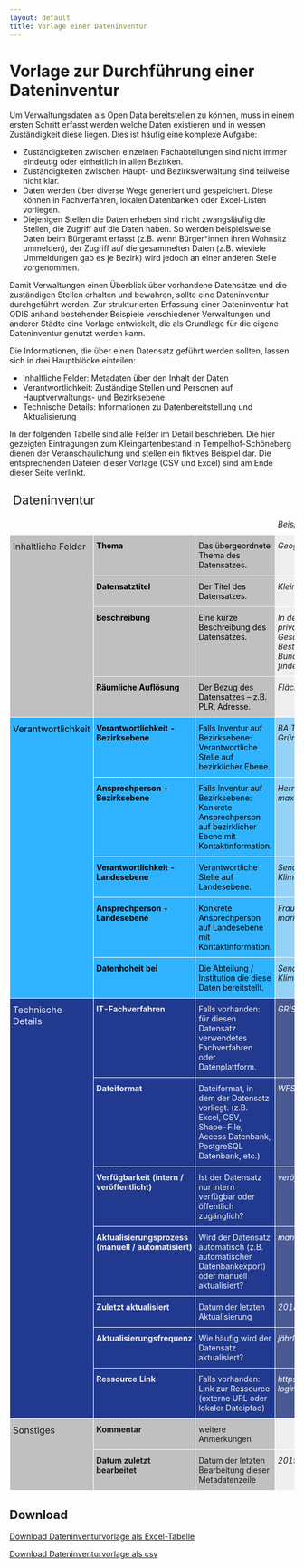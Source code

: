 ```yaml
---
layout: default
title: Vorlage einer Dateninventur
---
```


# Vorlage zur Durchführung einer Dateninventur

Um Verwaltungsdaten als Open Data bereitstellen zu können, muss in einem ersten Schritt erfasst werden welche Daten existieren und in wessen Zuständigkeit diese liegen. Dies ist häufig eine komplexe Aufgabe:
- Zuständigkeiten zwischen einzelnen Fachabteilungen sind nicht immer eindeutig oder einheitlich in allen Bezirken. 
- Zuständigkeiten zwischen Haupt- und Bezirksverwaltung sind teilweise nicht klar. 
- Daten werden über diverse Wege generiert und gespeichert. Diese können in Fachverfahren, lokalen Datenbanken oder Excel-Listen vorliegen.
- Diejenigen Stellen die Daten erheben sind nicht zwangsläufig die Stellen, die Zugriff auf die Daten haben. So werden beispielsweise Daten beim Bürgeramt erfasst (z.B. wenn Bürger*innen ihren Wohnsitz ummelden), der Zugriff auf die gesammelten Daten (z.B. wieviele Ummeldungen gab es je Bezirk) wird jedoch an einer anderen Stelle vorgenommen.

<!-- Ein Leitfaden zu den notwendigen Schritten für die Durchführung einer Dateninventur ist aktuell in der Bearbeitung. -->
Damit Verwaltungen einen Überblick über vorhandene Datensätze und die zuständigen Stellen erhalten und bewahren, sollte eine Dateninventur durchgeführt werden. Zur strukturierten Erfassung einer Dateninventur hat ODIS anhand bestehender Beispiele verschiedener Verwaltungen und anderer Städte eine Vorlage entwickelt, die als Grundlage für die eigene Dateninventur genutzt werden kann.

Die Informationen, die über einen Datensatz geführt werden sollten, lassen sich in drei Hauptblöcke einteilen:
- Inhaltliche Felder: Metadaten über den Inhalt der Daten
- Verantwortlichkeit: Zuständige Stellen und Personen auf Hauptverwaltungs- und Bezirksebene
- Technische Details: Informationen zu Datenbereitstellung und Aktualisierung

In der folgenden Tabelle sind alle Felder im Detail beschrieben. Die hier gezeigten Eintragungen zum Kleingartenbestand in Tempelhof-Schöneberg dienen der Veranschaulichung und stellen ein fiktives Beispiel dar. Die entsprechenden Dateien dieser Vorlage (CSV und Excel) sind am Ende dieser Seite verlinkt.

<style type="text/css">
.tg  {border-collapse:collapse;border-spacing:0;margin-bottom: 25px}
.tg td{font-size:14px;padding:10px 5px;border-style:solid;border-width:1px;overflow:hidden;word-break:normal;border-color:black;}
.tg th{font-size:14px;font-weight:normal;padding:10px 5px;border-style:solid;border-width:1px;overflow:hidden;word-break:normal;border-color:black;}
.tg .tg-zj9c{font-style:italic;background-color:#495992;color:#ffffff;border-color:#ffffff;text-align:left;vertical-align:top}
.tg .tg-eahn{background-color:#30b3ff;color:#000000;border-color:#ffffff;text-align:left;vertical-align:top}
.tg .tg-km2t{font-weight:bold;border-color:#ffffff;text-align:left;vertical-align:top}
.tg .tg-o9w4{font-style:italic;background-color:#95d2f6;border-color:#ffffff;text-align:left;vertical-align:top}
.tg .tg-tng1{background-color:#c0c0c0;color:#000000;border-color:#efefef;text-align:left;vertical-align:top}
.tg .tg-zv4m{border-color:#ffffff;text-align:left;vertical-align:top}
.tg .tg-u6gx{font-weight:bold;background-color:#c0c0c0;border-color:#ffffff;text-align:left;vertical-align:top}
.tg .tg-lu18{font-weight:bold;background-color:#30b3ff;color:#000000;border-color:#ffffff;text-align:left;vertical-align:top}
.tg .tg-xm73{font-size:22px;border-color:#ffffff;text-align:left;vertical-align:top}
.tg .tg-czno{font-size:16px;border-color:#ffffff;text-align:left;vertical-align:top}
.tg .tg-16zm{font-weight:bold;background-color:#c0c0c0;color:#000000;border-color:#efefef;text-align:left;vertical-align:top}
.tg .tg-eo4b{font-style:italic;border-color:#ffffff;text-align:left;vertical-align:top}
.tg .tg-0x0e{font-size:16px;background-color:#c0c0c0;border-color:#ffffff;text-align:left;vertical-align:top}
.tg .tg-54w3{font-style:italic;background-color:#efefef;border-color:#ffffff;text-align:left;vertical-align:top}
.tg .tg-ozf7{font-size:16px;background-color:#30b3ff;color:#000000;border-color:#ffffff;text-align:left;vertical-align:top}
.tg .tg-ortv{font-size:16px;background-color:#213a8f;color:#efefef;border-color:#ffffff;text-align:left;vertical-align:top}
.tg .tg-dydg{font-weight:bold;background-color:#213a8f;color:#efefef;border-color:#ffffff;text-align:left;vertical-align:top}
.tg .tg-lhx1{background-color:#213a8f;color:#efefef;border-color:#ffffff;text-align:left;vertical-align:top}
.tg .tg-hvao{background-color:#c0c0c0;border-color:#ffffff;text-align:left;vertical-align:top}
</style>

<table class="tg">
  <tr>
    <th class="tg-xm73" colspan="2">Dateninventur</th>
    <th class="tg-zv4m"></th>
    <th class="tg-eo4b"></th>
  </tr>
  <tr>
    <td class="tg-czno"></td>
    <td class="tg-km2t"></td>
    <td class="tg-zv4m"></td>
    <td class="tg-eo4b">Beispiel</td>
  </tr>
  <tr>
    <td class="tg-0x0e" rowspan="4">Inhaltliche Felder</td>
    <td class="tg-16zm">Thema</td>
    <td class="tg-tng1">Das übergeordnete Thema des Datensatzes.</td>
    <td class="tg-54w3">Geographie und Stadtplanung</td>
  </tr>
  <tr>
    <td class="tg-16zm">Datensatztitel</td>
    <td class="tg-tng1">Der Titel des Datensatzes.</td>
    <td class="tg-54w3">Kleingartenbestand</td>
  </tr>
  <tr>
    <td class="tg-16zm">Beschreibung</td>
    <td class="tg-tng1">Eine kurze Beschreibung des Datensatzes.</td>
    <td class="tg-54w3">In der Karte sind alle Kleingartenanlagen auf privaten und landeseigenen Flächen in ihrer Gesamtfläche dargestellt, für die die Bestimmungen des Bundeskleingartengesetzes Anwendung finden.</td>
  </tr>
  <tr>
    <td class="tg-16zm">Räumliche Auflösung</td>
    <td class="tg-tng1">Der Bezug des Datensatzes – z.B. PLR, Adresse.</td>
    <td class="tg-54w3">Flächengeometrie</td>
  </tr>
  <tr>
    <td class="tg-ozf7" rowspan="5">Verantwortlichkeit</td>
    <td class="tg-lu18">Verantwortlichkeit - Bezirksebene</td>
    <td class="tg-eahn">Falls Inventur auf Bezirksebene: Verantwortliche Stelle auf bezirklicher Ebene.</td>
    <td class="tg-o9w4">BA Tempelhof-Schöneberg Straßen- und Grünflächenamt</td>
  </tr>
  <tr>
    <td class="tg-lu18">Ansprechperson - Bezirksebene</td>
    <td class="tg-eahn">Falls Inventur auf Bezirksebene: Konkrete Ansprechperson auf bezirklicher Ebene mit Kontaktinformation.</td>
    <td class="tg-o9w4">Herr Max Mustermann, max.mustermann@email.de, 030 - 000 000</td>
  </tr>
  <tr>
    <td class="tg-lu18">Verantwortlichkeit - Landesebene</td>
    <td class="tg-eahn">Verantwortliche Stelle auf Landesebene.</td>
    <td class="tg-o9w4">Senatsverwaltung für Umwelt, Verkehr und Klimaschutz Berlin</td>
  </tr>
  <tr>
    <td class="tg-lu18">Ansprechperson - Landesebene</td>
    <td class="tg-eahn">Konkrete Ansprechperson auf Landesebene mit Kontaktinformation.</td>
    <td class="tg-o9w4">Frau Maria Mustermann, maria.mustermann@email.d, 030 - 111 111</td>
  </tr>
  <tr>
    <td class="tg-lu18">Datenhoheit bei</td>
    <td class="tg-eahn">Die Abteilung / Institution die diese Daten bereitstellt.</td>
    <td class="tg-o9w4">Senatsverwaltung für Umwelt, Verkehr und Klimaschutz Berlin</td>
  </tr>
  <tr>
    <td class="tg-ortv" rowspan="7">Technische Details</td>
    <td class="tg-dydg">IT-Fachverfahren</td>
    <td class="tg-lhx1">Falls vorhanden: für diesen Datensatz verwendetes Fachverfahren oder Datenplattform.</td>
    <td class="tg-zj9c">GRIS (Grünflächeninformationssystem)</td>
  </tr>
  <tr>
    <td class="tg-dydg">Dateiformat</td>
    <td class="tg-lhx1">Dateiformat, in dem der Datensatz vorliegt. (z.B. Excel, CSV, Shape-File, Access Datenbank, PostgreSQL Datenbank, etc.)</td>
    <td class="tg-zj9c">WFS, WMS</td>
  </tr>
  <tr>
    <td class="tg-dydg">Verfügbarkeit (intern / veröffentlicht)</td>
    <td class="tg-lhx1">Ist der Datensatz nur intern verfügbar oder öffentlich zugänglich?</td>
    <td class="tg-zj9c">veröffentlicht</td>
  </tr>
  <tr>
    <td class="tg-dydg">Aktualisierungsprozess (manuell / automatisiert)</td>
    <td class="tg-lhx1">Wird der Datensatz automatisch (z.B. automatischer Datenbankexport) oder manuell aktualisiert?</td>
    <td class="tg-zj9c">manuell</td>
  </tr>
  <tr>
    <td class="tg-dydg">Zuletzt aktualisiert</td>
    <td class="tg-lhx1">Datum der letzten Aktualisierung</td>
    <td class="tg-zj9c">2018-05-23</td>
  </tr>
  <tr>
    <td class="tg-dydg">Aktualisierungsfrequenz</td>
    <td class="tg-lhx1">Wie häufig wird der Datensatz aktualisiert?</td>
    <td class="tg-zj9c">jährlich</td>
  </tr>
  <tr>
    <td class="tg-dydg">Ressource Link</td>
    <td class="tg-lhx1">Falls vorhanden: Link zur Ressource (externe URL oder lokaler Dateipfad)</td>
    <td class="tg-zj9c">https://fbinter.stadt-berlin.de/fb/index.jsp?loginkey=showMap&amp;mapId=kleing@senstadt</td>
  </tr>
  <tr>
    <td class="tg-0x0e" rowspan="2">Sonstiges</td>
    <td class="tg-u6gx">Kommentar</td>
    <td class="tg-hvao">weitere Anmerkungen</td>
    <td class="tg-54w3"></td>
  </tr>
  <tr>
    <td class="tg-u6gx">Datum zuletzt bearbeitet</td>
    <td class="tg-hvao">Datum der letzten Bearbeitung dieser Metadatenzeile</td>
    <td class="tg-54w3">2019-12-16</td>
  </tr>
</table>

## Download

[Download Dateninventurvorlage als Excel-Tabelle](/assets/file-download/Dateninventur_Vorlage.xlsx)

[Download Dateninventurvorlage als csv](/assets/file-download/Dateninventur_Vorlage.csv)

